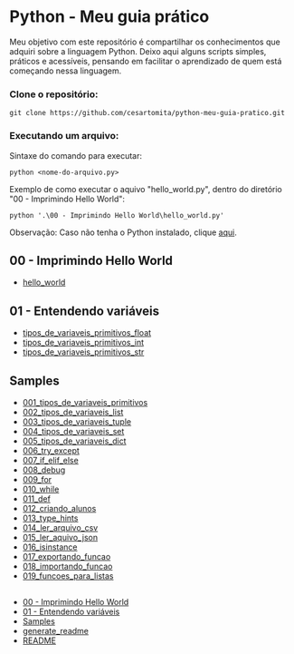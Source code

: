 
# Python - Meu guia prático

Meu objetivo com este repositório é compartilhar os conhecimentos que adquiri sobre a linguagem Python. Deixo aqui alguns scripts simples, práticos e acessíveis, pensando em facilitar o aprendizado de quem está começando nessa linguagem.

### Clone o repositório:

`git clone https://github.com/cesartomita/python-meu-guia-pratico.git`

### Executando um arquivo:

Sintaxe do comando para executar:

`python <nome-do-arquivo.py>`

Exemplo de como executar o aquivo "hello_world.py", dentro do diretório "00 - Imprimindo Hello World":

`python '.\00 - Imprimindo Hello World\hello_world.py'`

Observação: Caso não tenha o Python instalado, clique [aqui](https://www.python.org/downloads/).
## 00 - Imprimindo Hello World

- [hello_world](00%20-%20Imprimindo%20Hello%20World/hello_world.py)
## 01 - Entendendo variáveis

- [tipos_de_variaveis_primitivos_float](01%20-%20Entendendo%20variáveis/tipos_de_variaveis_primitivos_float.py)
- [tipos_de_variaveis_primitivos_int](01%20-%20Entendendo%20variáveis/tipos_de_variaveis_primitivos_int.py)
- [tipos_de_variaveis_primitivos_str](01%20-%20Entendendo%20variáveis/tipos_de_variaveis_primitivos_str.py)
## Samples

- [001_tipos_de_variaveis_primitivos](Samples/001_tipos_de_variaveis_primitivos.py)
- [002_tipos_de_variaveis_list](Samples/002_tipos_de_variaveis_list.py)
- [003_tipos_de_variaveis_tuple](Samples/003_tipos_de_variaveis_tuple.py)
- [004_tipos_de_variaveis_set](Samples/004_tipos_de_variaveis_set.py)
- [005_tipos_de_variaveis_dict](Samples/005_tipos_de_variaveis_dict.py)
- [006_try_except](Samples/006_try_except.py)
- [007_if_elif_else](Samples/007_if_elif_else.py)
- [008_debug](Samples/008_debug.py)
- [009_for](Samples/009_for.py)
- [010_while](Samples/010_while.py)
- [011_def](Samples/011_def.py)
- [012_criando_alunos](Samples/012_criando_alunos.py)
- [013_type_hints](Samples/013_type_hints.py)
- [014_ler_arquivo_csv](Samples/014_ler_arquivo_csv.py)
- [015_ler_aquivo_json](Samples/015_ler_aquivo_json.py)
- [016_isinstance](Samples/016_isinstance.py)
- [017_exportando_funcao](Samples/017_exportando_funcao.py)
- [018_importando_funcao](Samples/018_importando_funcao.py)
- [019_funcoes_para_listas](Samples/019_funcoes_para_listas.py)
## 

- [00 - Imprimindo Hello World](00%20-%20Imprimindo%20Hello%20World/)
- [01 - Entendendo variáveis](01%20-%20Entendendo%20variáveis/)
- [Samples](Samples/)
- [generate_readme](generate_readme.py)
- [README](README.md)

